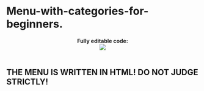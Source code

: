 # Menu-with-categories-for-beginners.


<div style="text-align: center;">
<b>Fully editable code:</b><br>

<img src="https://cdn.discordapp.com/attachments/889540966057390091/900873147149086731/image0.png">
</div>

<br>

## THE MENU IS WRITTEN IN HTML! DO NOT JUDGE STRICTLY!

